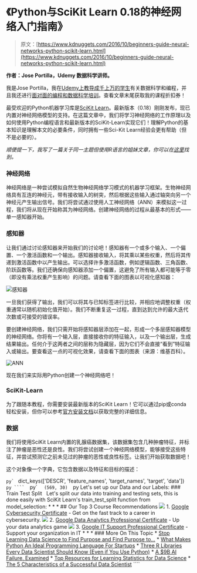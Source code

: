 # 《Python与SciKit Learn 0.18的神经网络入门指南》

> 原文：[https://www.kdnuggets.com/2016/10/beginners-guide-neural-networks-python-scikit-learn.html](https://www.kdnuggets.com/2016/10/beginners-guide-neural-networks-python-scikit-learn.html)

**作者：Jose Portilla，Udemy 数据科学讲师。**

我是Jose Portilla，我在[Udemy上教导成千上万的学生](https://www.udemy.com/python-for-data-science-and-machine-learning-bootcamp/?couponCode=KDNUGGETSPY)有关数据科学和编程，并且我还进行[面对面的编程和数据科学培训](www.pieriandata.com)。查看文章末尾获取我的课程折扣券！

最受欢迎的Python机器学习库是[SciKit Learn](http://scikit-learn.org/)。最新版本（0.18）刚刚发布，现已内置对神经网络模型的支持。在这篇文章中，我们将学习神经网络的工作原理以及如何使用Python编程语言和最新版本的SciKit-Learn实现它们！理解Python的基本知识是理解本文的必要条件，同时拥有一些Sci-Kit Learn经验会更有帮助（但不是必要的）。

*顺便提一下，我写了一篇关于同一主题但使用R语言的姐妹文章，你可以在[这里](/2016/08/begineers-guide-neural-networks-r.html)找到。*

### 神经网络

神经网络是一种尝试模拟自然生物神经网络学习模式的机器学习框架。生物神经网络具有互连的神经元，带有接收输入的树突，然后根据这些输入通过轴突向另一个神经元产生输出信号。我们将尝试通过使用人工神经网络（ANN）来模拟这一过程，我们将从现在开始称其为神经网络。创建神经网络的过程从最基本的形式——单一感知器开始。

### 感知器

让我们通过讨论感知器来开始我们的讨论吧！感知器有一个或多个输入、一个偏置、一个激活函数和一个输出。感知器接收输入，将其乘以某些权重，然后将其传递到激活函数中以产生输出。可以选择许多激活函数，例如逻辑函数、三角函数、阶跃函数等。我们还确保向感知器添加一个偏置，这避免了所有输入都可能等于零（即没有乘法权重产生影响）的问题。请查看下面的图表以可视化感知器：

![感知器](../Images/69a72f3fc8c8769ca45c4f6f4af93290.png)

一旦我们获得了输出，我们可以将其与已知标签进行比较，并相应地调整权重（权重通常以随机初始化值开始）。我们不断重复这一过程，直到达到允许的最大迭代次数或可接受的错误率。

要创建神经网络，我们只需开始将感知器层添加在一起，形成一个多层感知器模型的神经网络。你将有一个输入层，直接接收你的特征输入，以及一个输出层，生成结果输出。任何介于这两者之间的层称为隐藏层，因为它们不会直接“看到”特征输入或输出。要查看这一点的可视化效果，请查看下面的图表（来源：维基百科）。

![ANN](../Images/a2b9be4c6961af29d8ecd46eeff7b949.png)

现在我们来实际用Python创建一个神经网络吧！

### SciKit-Learn

为了跟随本教程，你需要安装最新版本的SciKit Learn！它可以通过pip或conda轻松安装，但你可以参考[官方安装文档](http://scikit-learn.org/stable/install.html)以获取完整的详细信息。

### 数据

我们将使用SciKit Learn内置的乳腺癌数据集，该数据集包含几种肿瘤特征，并标注了肿瘤是恶性还是良性。我们将尝试创建一个神经网络模型，能够接受这些特征，并尝试预测它之前未见过的肿瘤的恶性或良性标签。让我们开始获取数据吧！

这个对象像一个字典，它包含数据以及特征和目标的描述：

```py` ```   dict_keys(['DESCR', 'feature_names', 'target_names', 'target', 'data'])   ```py ````  ```py` ```   (569, 30)   ```py    Let's set up our Data and our Labels:    ### Train Test Split      Let's split our data into training and testing sets, this is done easily with SciKit Learn's train_test_split function from model_selection:    * * *      ## Our Top 3 Course Recommendations      ![](../Images/0244c01ba9267c002ef39d4907e0b8fb.png) 1\. [Google Cybersecurity Certificate](https://www.kdnuggets.com/google-cybersecurity) - Get on the fast track to a career in cybersecurity.    ![](../Images/e225c49c3c91745821c8c0368bf04711.png) 2\. [Google Data Analytics Professional Certificate](https://www.kdnuggets.com/google-data-analytics) - Up your data analytics game    ![](../Images/0244c01ba9267c002ef39d4907e0b8fb.png) 3\. [Google IT Support Professional Certificate](https://www.kdnuggets.com/google-itsupport) - Support your organization in IT    * * *      ### More On This Topic    *   [Stop Learning Data Science to Find Purpose and Find Purpose to…](https://www.kdnuggets.com/2021/12/stop-learning-data-science-find-purpose.html) *   [What Makes Python An Ideal Programming Language For Startups](https://www.kdnuggets.com/2021/12/makes-python-ideal-programming-language-startups.html) *   [Three R Libraries Every Data Scientist Should Know (Even if You Use Python)](https://www.kdnuggets.com/2021/12/three-r-libraries-every-data-scientist-know-even-python.html) *   [A $9B AI Failure, Examined](https://www.kdnuggets.com/2021/12/9b-ai-failure-examined.html) *   [Top Resources for Learning Statistics for Data Science](https://www.kdnuggets.com/2021/12/springboard-top-resources-learn-data-science-statistics.html) *   [The 5 Characteristics of a Successful Data Scientist](https://www.kdnuggets.com/2021/12/5-characteristics-successful-data-scientist.html) ````
